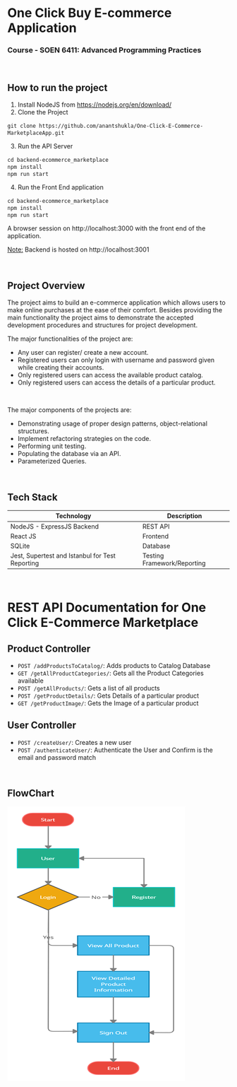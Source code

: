 # One Click Buy E-commerce Application

### Course - SOEN 6411: Advanced Programming Practices

&nbsp;
&nbsp;

## How to run the project

1. Install NodeJS from https://nodejs.org/en/download/
2. Clone the Project

```
git clone https://github.com/anantshukla/One-Click-E-Commerce-MarketplaceApp.git
```

3. Run the API Server

```
cd backend-ecommerce_marketplace
npm install
npm run start
```

4. Run the Front End application

```
cd backend-ecommerce_marketplace
npm install
npm run start
```

A browser session on http://localhost:3000 with the front end of the application.

<u>Note:</u> Backend is hosted on http://localhost:3001

&nbsp;

## Project Overview

The project aims to build an e-commerce application which allows users to make online
purchases at the ease of their comfort. Besides providing the main functionality the project aims
to demonstrate the accepted development procedures and structures for project development.

The major functionalities of the project are:

- Any user can register/ create a new account.
- Registered users can only login with username and password given while creating
  their accounts.
- Only registered users can access the available product catalog.
- Only registered users can access the details of a particular product.

&nbsp;
&nbsp;

The major components of the projects are:

- Demonstrating usage of proper design patterns, object-relational structures.
- Implement refactoring strategies on the code.
- Performing unit testing.
- Populating the database via an API.
- Parameterized Queries.

&nbsp;
&nbsp;

## Tech Stack

| Technology                                      | Description                 |
| ----------------------------------------------- | --------------------------- |
| NodeJS - ExpressJS Backend                      | REST API                    |
| React JS                                        | Frontend                    |
| SQLite                                          | Database                    |
| Jest, Supertest and Istanbul for Test Reporting | Testing Framework/Reporting |

&nbsp;
&nbsp;

# REST API Documentation for One Click E-Commerce Marketplace

## Product Controller

- `POST /addProductsToCatalog/`: Adds products to Catalog Database
- `GET /getAllProductCategories/`: Gets all the Product Categories available
- `POST /getAllProducts/`: Gets a list of all products
- `POST /getProductDetails/`: Gets Details of a particular product
- `GET /getProductImage/`: Gets the Image of a particular product

## User Controller

- `POST /createUser/`: Creates a new user
- `POST /authenticateUser/`: Authenticate the User and Confirm is the email and password match

&nbsp;
&nbsp;

## FlowChart

![Flow Chart](FlowChart.png?raw=true "Flow Chart")

